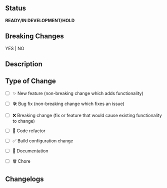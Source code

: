 <!--
  Thanks for contributing!

  Provide a description of your changes below and a general summary in the title

  Please look at the following checklist to ensure that your PR can be accepted quickly:
-->

## Status

**READY/IN DEVELOPMENT/HOLD**

## Breaking Changes

YES | NO

## Description

<!--- Describe your changes in detail -->

## Type of Change

<!--- Put an `x` in all the boxes that apply: -->

- [ ] ✨ New feature (non-breaking change which adds functionality)
- [ ] 🛠️ Bug fix (non-breaking change which fixes an issue)
- [ ] ❌ Breaking change (fix or feature that would cause existing functionality to change)
- [ ] 🧹 Code refactor
- [ ] ✅ Build configuration change
- [ ] 📝 Documentation
- [ ] 🗑️ Chore


## Changelogs

<!--- List all your change code here -->